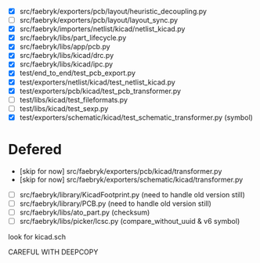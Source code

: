 - [x] src/faebryk/exporters/pcb/layout/heuristic_decoupling.py
- [ ] src/faebryk/exporters/pcb/layout/layout_sync.py
- [x] src/faebryk/importers/netlist/kicad/netlist_kicad.py
- [x] src/faebryk/libs/part_lifecycle.py
- [x] src/faebryk/libs/app/pcb.py
- [x] src/faebryk/libs/kicad/drc.py
- [x] src/faebryk/libs/kicad/ipc.py
- [x] test/end_to_end/test_pcb_export.py
- [x] test/exporters/netlist/kicad/test_netlist_kicad.py
- [x] test/exporters/pcb/kicad/test_pcb_transformer.py
- [ ] test/libs/kicad/test_fileformats.py
- [ ] test/libs/kicad/test_sexp.py
- [x] test/exporters/schematic/kicad/test_schematic_transformer.py (symbol)

# Defered

- [skip for now] src/faebryk/exporters/pcb/kicad/transformer.py
- [skip for now] src/faebryk/exporters/schematic/kicad/transformer.py
- [ ] src/faebryk/library/KicadFootprint.py (need to handle old version still)
- [ ] src/faebryk/library/PCB.py (need to handle old version still)
- [ ] src/faebryk/libs/ato_part.py (checksum)
- [ ] src/faebryk/libs/picker/lcsc.py (compare_without_uuid & v6 symbol)

look for kicad.sch

CAREFUL WITH DEEPCOPY

